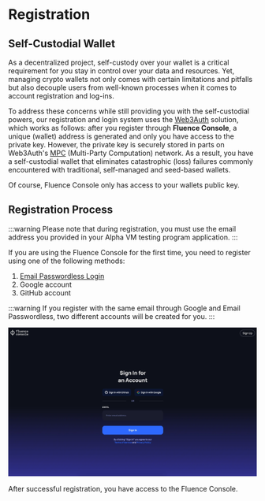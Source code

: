 # Registration

## Self-Custodial Wallet

As a decentralized project, self-custody over your wallet is a critical requirement for you stay in control over your data and resources. Yet, managing crypto wallets not only comes with certain limitations and pitfalls but also decouple users from well-known processes when it comes to account registration and log-ins.

To address these concerns while still providing you with the self-custodial powers, our registration and login system uses the [Web3Auth](https://web3auth.io/docs/how-web3auth-works) solution, which works as follows: after you register through **Fluence Console**, a unique (wallet) address is generated and only you have access to the private key. However, the private key is securely stored in parts on Web3Auth's [MPC](https://web3auth.io/docs/features/mpc) (Multi-Party Computation) network.  As a result, you have a self-custodial wallet that eliminates catastrophic (loss) failures commonly encountered with traditional, self-managed and seed-based wallets.

Of course, Fluence Console only has access to your wallets public key.

## Registration Process

:::warning
Please note that during registration, you must use the email address you provided in your Alpha VM testing program application.
:::

If you are using the Fluence Console for the first time, you need to register using one of the following methods:
1. [Email Passwordless Login](https://web3auth.io/docs/auth-provider-setup/social-providers/email-passwordless#helper-sdks-menu)
2. Google account
3. GitHub account

:::warning
If you register with the same email through Google and Email Passwordless, two different accounts will be created for you.
:::

![registration page](./assets/registration.webp)

After successful registration, you have access to the Fluence Console.

